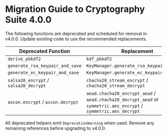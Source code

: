 # Migration Guide to Cryptography Suite 4.0.0

The following functions are deprecated and scheduled for removal in v4.0.0. Update
existing code to use the recommended replacements.

| Deprecated Function | Replacement |
| --- | --- |
| `derive_pbkdf2` | `kdf_pbkdf2` |
| `generate_rsa_keypair_and_save` | `KeyManager.generate_rsa_keypair_and_save` |
| `generate_ec_keypair_and_save` | `KeyManager.generate_ec_keypair_and_save` |
| `salsa20_encrypt` / `salsa20_decrypt` | `chacha20_stream_encrypt` / `chacha20_stream_decrypt` |
| `ascon.encrypt` / `ascon.decrypt` | `aead.chacha20_encrypt_aead` / `aead.chacha20_decrypt_aead` or `symmetric.aes_encrypt` / `symmetric.aes_decrypt` |

All deprecated helpers emit `DeprecationWarning` when used. Remove any remaining
references before upgrading to v4.0.0.
